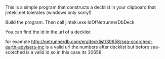 This is a simple program that constructs a decklist in your clipboard that jinteki.net tolerates (windows only sorry!)


Build the program.
Then call jinteki.exe IdOfNetrunnerDbDeck

You can find the id in the url of a decklist

for example http://netrunnerdb.com/en/decklist/30658/sea-scorched-earth-advisers-inc is a valid url the numbers after decklist but before sea-scorched is a valid id so in this case its 30658
